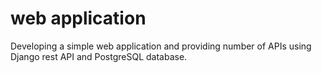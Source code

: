 # web application
Developing a simple web application and providing number of APIs using Django rest API and PostgreSQL database.
